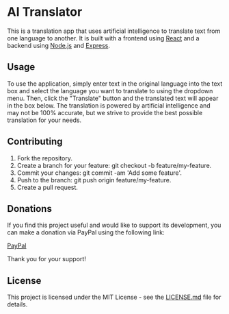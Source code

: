 # AI Translator

This is a translation app that uses artificial intelligence to translate text from one language to another. It is built with a frontend using [React](https://reactjs.org/) and a backend using [Node.js](https://nodejs.org/) and [Express](https://expressjs.com/).

## Usage

To use the application, simply enter text in the original language into the text box and select the language you want to translate to using the dropdown menu. Then, click the "Translate" button and the translated text will appear in the box below. The translation is powered by artificial intelligence and may not be 100% accurate, but we strive to provide the best possible translation for your needs.

## Contributing

1. Fork the repository.
2. Create a branch for your feature: git checkout -b feature/my-feature.
3. Commit your changes: git commit -am 'Add some feature'.
4. Push to the branch: git push origin feature/my-feature.
5. Create a pull request.

## Donations

If you find this project useful and would like to support its development, you can make a donation via PayPal using the following link:

[PayPal](https://paypal.me/s4nty23?country.x=ES&locale.x=es_ES)

Thank you for your support!

## License

This project is licensed under the MIT License - see the [LICENSE.md](LICENSE.md) file for details.

